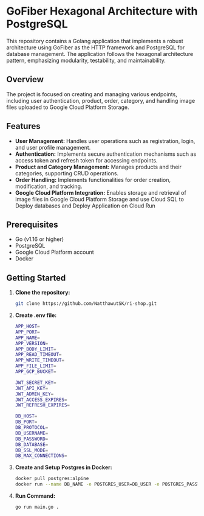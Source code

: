# GoFiber Hexagonal Architecture with PostgreSQL

This repository contains a Golang application that implements a robust architecture using GoFiber as the HTTP framework and PostgreSQL for database management. The application follows the hexagonal architecture pattern, emphasizing modularity, testability, and maintainability.

## Overview

The project is focused on creating and managing various endpoints, including user authentication, product, order, category, and handling image files uploaded to Google Cloud Platform Storage.

## Features

- **User Management:** Handles user operations such as registration, login, and user profile management.
- **Authentication:** Implements secure authentication mechanisms such as access token and refresh token for accessing endpoints.
- **Product and Category Management:** Manages products and their categories, supporting CRUD operations.
- **Order Handling:** Implements functionalities for order creation, modification, and tracking.
- **Google Cloud Platform Integration:** Enables storage and retrieval of image files in Google Cloud Platform Storage and use Cloud SQL to Deploy databases and Deploy Application on Cloud Run

## Prerequisites

- Go (v1.16 or higher)
- PostgreSQL
- Google Cloud Platform account
- Docker

## Getting Started

1. **Clone the repository:**
   ```bash
   git clone https://github.com/NatthawutSK/ri-shop.git
2. **Create .env file:**
   ```bash
   APP_HOST=
   APP_PORT=
   APP_NAME=
   APP_VERSION=
   APP_BODY_LIMIT=
   APP_READ_TIMEOUT=
   APP_WRITE_TIMEOUT=
   APP_FILE_LIMIT=
   APP_GCP_BUCKET=
   
   JWT_SECRET_KEY=
   JWT_API_KEY=
   JWT_ADMIN_KEY=
   JWT_ACCESS_EXPIRES=
   JWT_REFRESH_EXPIRES=
   
   DB_HOST=
   DB_PORT=
   DB_PROTOCOL=
   DB_USERNAME=
   DB_PASSWORD=
   DB_DATABASE=
   DB_SSL_MODE=
   DB_MAX_CONNECTIONS=
3. **Create and Setup Postgres in Docker:**
   ```bash
   docker pull postgres:alpine
   docker run --name DB_NAME -e POSTGRES_USER=DB_USER -e POSTGRES_PASSWORD=DB_PASS -p PORT:5432 -d postgres:alpine
4. **Run Command:**
   ```bash
   go run main.go .

